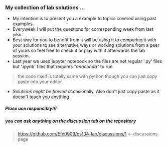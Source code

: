 ### My collection of lab solutions ...  
- My intention is to present you a example to topics covered using past examples.
- Everyweek I will put the questions for corresponding week from last year.
- Best way for you to benefit from it will be using it to comparing it with your solutions to see alternative ways or working solutions from a peer of yours so feel free to check it or play with it afterwards the lab session.
- Last year we used jupyter notebook so the files are not regular '.py' files but '.ipynb' files that requires *"anaconda"* to run.
> the code itself is totally same with python though you can just copy paste into your editor.
- *Solutions might be flawed* occasionally. Also don't just copy paste as it doesn't teach you anything  
##### Plase use responsibly!!!
##### you can ask anything on the discussion tab on the repository
> https://github.com/Efe0909/cs104-lab/discussions/1 <- discussions page

